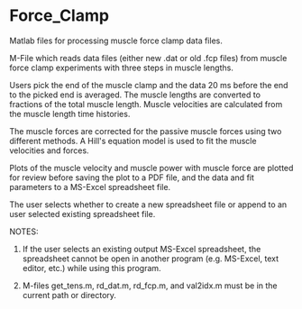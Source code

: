 # Force_Clamp
Matlab files for processing muscle force clamp data files.

M-File which reads data files (either new .dat or old .fcp
files) from muscle force clamp experiments with three steps in
muscle lengths.

Users pick the end of the muscle clamp and the data 20 ms
before the end to the picked end is averaged.  The muscle lengths
are converted to fractions of the total muscle length.  Muscle
velocities are calculated from the muscle length time histories.

The muscle forces are corrected for the passive muscle
forces using two different methods.  A Hill's equation model is
used to fit the muscle velocities and forces.

Plots of the muscle velocity and muscle power with muscle
force are plotted for review before saving the plot to a PDF file,
and the data and fit parameters to a MS-Excel spreadsheet file.

The user selects whether to create a new spreadsheet file or
append to an user selected existing spreadsheet file.

NOTES:

1.  If the user selects an existing output MS-Excel
 spreadsheet, the spreadsheet cannot be open in another
 program (e.g. MS-Excel, text editor, etc.) while using
 this program.

2.  M-files get_tens.m, rd_dat.m, rd_fcp.m, and val2idx.m
 must be in the current path or directory.

